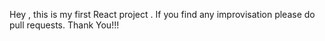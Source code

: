 Hey , this is my first React project . If you find any improvisation please do pull requests. Thank You!!!
